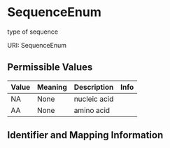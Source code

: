 # SequenceEnum

type of sequence

URI: SequenceEnum

## Permissible Values

| Value | Meaning | Description | Info |
| --- | --- | --- | --- |
| NA | None | nucleic acid | |
| AA | None | amino acid | |


## Identifier and Mapping Information






